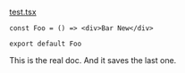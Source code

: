 [test.tsx](/src/pages/test.tsx)

```tsx
const Foo = () => <div>Bar New</div>

export default Foo

```

<!-- nocomment -->

This is the real doc. And it saves the last one.
